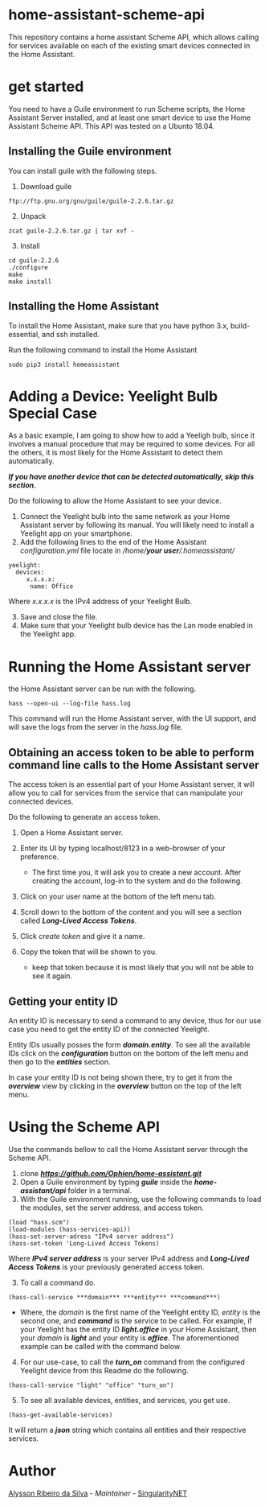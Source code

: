 [singularitynet-home]: https://www.singularitynet.io
[author-home]: http://alysson.thegeneralsolution.com

# home-assistant-scheme-api

This repository contains a home assistant Scheme API, which allows calling for services available on each of the existing smart devices connected in the Home Assistant.

# get started

You need to have a Guile environment to run Scheme scripts, the Home Assistant Server installed, and at least one smart device to use the Home Assistant Scheme API.  This API was tested on a Ubunto 18.04.

## Installing the Guile environment

You can install guile with the following steps.

1) Download guile
```
ftp://ftp.gnu.org/gnu/guile/guile-2.2.6.tar.gz
```
2) Unpack

```
zcat guile-2.2.6.tar.gz | tar xvf -
```

3) Install

```
cd guile-2.2.6
./configure
make
make install    
```

## Installing the Home Assistant

To install the Home Assistant, make sure that you have python 3.x, build-essential, and ssh installed.

Run the following command to install the Home Assistant

```
sudo pip3 install homeassistant
```

# Adding a Device: Yeelight Bulb Special Case

As a basic example, I am going to show how to add a Yeeligh bulb, since it involves a manual procedure that may be required to some devices. For all the others, it is most likely for the Home Assistant to detect them automatically.

***If you have another device that can be detected automatically, skip this section.***

Do the following to allow the Home Assistant to see your device.

1) Connect the Yeelight bulb into the same network as your Home Assistant server by following its manual. You will likely need to install a Yeelight app on your smartphone. 
2) Add the following lines to the end of the Home Assistant *configuration.yml* file locate in */home/***your user***/.homeassistant/* 

```
yeelight:
  devices:
     x.x.x.x:
      name: Office
```
Where *x.x.x.x* is the IPv4 address of your Yeelight Bulb.

3) Save and close the file.
4) Make sure that your Yeelight bulb device has the Lan mode enabled in the Yeelight app.

# Running the Home Assistant server

the Home Assistant server can be run with the following.

```
hass --open-ui --log-file hass.log
```

This command will run the Home Assistant server, with the UI support, and will save the logs from the server in the *hass.log* file.

## Obtaining an access token to be able to perform command line calls to the Home Assistant server

The access token is an essential part of your Home Assistant server, it will allow you to call for services from the service that can manipulate your connected devices.

Do the following to generate an access token.

1) Open a Home Assistant server.
2) Enter its UI by typing localhost/8123 in a web-browser of your preference.

    * The first time you, it will ask you to create a new account. After creating the account, log-in to the system and do the following.

3) Click on your user name at the bottom of the left menu tab.
4) Scroll down to the bottom of the content and you will see a section called ***Long-Lived Access Tokens***.
5) Click *create token* and give it a name.
6) Copy the token that will be shown to you.

    * keep that token because it is most likely that you will not be able to see it again.

## Getting your entity ID

 An entity ID is necessary to send a command to any device, thus for our use case you need to get the entity ID of the connected Yeelight. 
 
 Entity IDs usually posses the form ***domain.entity***. To see all the available IDs click on the ***configuration*** button on the bottom of the left menu and then go to the ***entities*** section. 
 
In case your entity ID is not being shown there, try to get it from the ***overview*** view by clicking in the ***overview*** button on the top of the left menu.

# Using the Scheme API

Use the commands bellow to call the Home Assistant server through the Scheme API.

1) clone ***https://github.com/Ophien/home-assistant.git***
1) Open a Guile environment by typing ***guile*** inside the ***home-assistant/api*** folder in a terminal.
2) With the Guile environment running, use the following commands to load the modules, set the server address, and access token.

```
(load "hass.scm")
(load-modules (hass-services-api))
(hass-set-server-adress "IPv4 server address")
(hass-set-token 'Long-Lived Access Tokens)
```

Where ***IPv4 server address*** is your server IPv4 address and ***Long-Lived Access Tokens*** is your previously generated access token.

3) To call a command do.

```
(hass-call-service ***domain*** ***entity*** ***command***)
```

* Where, the *domain* is the first name of the Yeelight entity ID, *entity* is the second one, and ***command*** is the service to be called. For example, if your Yeelight has the entity ID ***light.office*** in your Home Assistant, then your *domain* is ***light*** and your entity is ***office***. The aforementioned example can be called with the command below.

4) For our use-case, to call the ***turn_on*** command from the configured Yeelight device from this Readme do the following.

```
(hass-call-service "light" "office" "turn_on")
```

5) To see all available devices, entities, and services, you get use.

```
(hass-get-available-services)
```

It will return a ***json*** string which contains all entities and their respective services.

# Author

[Alysson Ribeiro da Silva][author-home] - *Maintainer* - [SingularityNET][singularitynet-home]